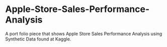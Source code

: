 # Apple-Store-Sales-Performance-Analysis
A port folio piece that shows Apple Store Sales Performance Analysis using Synthetic Data found at Kaggle.

